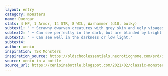 ```yaml
---
layout: entry 
category: monsters
name: Duergar
stats: 4 HP, 1 Armor, 14 STR, 8 WIL, Warhammer (d10, bulky)
subtext1: " • Scrawny dwarven creatures with grey skin and ugly visages. Dwell in underworld strongholds and are known for their avarice."
subtext2: " • Can see perfectly in the dark, but are blinded by bright light."
subtext3: " • Can see well in the darkness or low light."
subtext4: 
author: xenio
inspiration: TSR Monsters
inspiration_source: https://oldschoolessentials.necroticgnome.com/srd/index.php/Monster_Descriptions
source: xenio in a bottle
source_url: https://xenioinabottle.blogspot.com/2021/02/classic-monsters-for-cairnito-part-1.html
---
```


